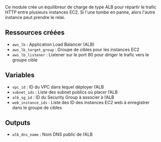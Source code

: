 Ce module crée un équilibreur de charge de type ALB pour répartir le trafic HTTP entre plusieurs instances EC2.
Si l'une tombe en panne, alors l'autre instance peut prendre le relai. 

## Ressources créées

- `aws_lb` : Application Load Balancer (ALB)
- `aws_lb_target_group` : Groupe de cibles pour les instances EC2
- `aws_lb_listener` : Listener sur le port 80 pour diriger le trafic vers le groupe cible

## Variables

- `vpc_id` : ID du VPC dans lequel déployer l’ALB
- `subnet_ids` : Liste des subnet publics où placer l’ALB
- `alb_sg_id` : ID du Security Group à associer à l’ALB
- `web_instance_ids` : Liste des ID des instances EC2 web à enregistrer dans le groupe de cibles

## Outputs

- `alb_dns_name` : Nom DNS public de l’ALB
